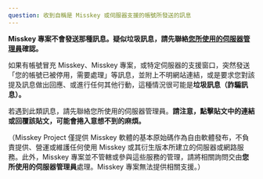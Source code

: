 ```yaml
---
question: 收到自稱是 Misskey 或伺服器支援的帳號所發送的訊息
---
```


**Misskey 專案不會發送那種訊息。疑似垃圾訊息，請先聯絡<u>您所使用的伺服器管理員</u>確認。**

如果有帳號冒充 Misskey、Misskey 專案，或特定伺服器的支援窗口，突然發送「您的帳號已被停用，需要處理」等訊息，並附上不明網站連結，或是要求您對該提及訊息做出回應、或進行任何其他行動，這種情況很可能是**垃圾訊息（詐騙訊息）。**

若遇到此類訊息，請先聯絡您所使用的伺服器管理員。**請注意，點擊貼文中的連結或回覆該貼文，可能會捲入意想不到的麻煩。**

（Misskey Project 僅提供 Misskey 軟體的基本原始碼作為自由軟體發布，不負責提供、營運或維護任何使用 Misskey 或其衍生版本所建立的伺服器或網路服務。此外，Misskey 專案並不管轄或參與這些服務的管理，請將相關詢問交由**您所使用的伺服器管理員**處理。Misskey 專案無法提供相關支援。）

